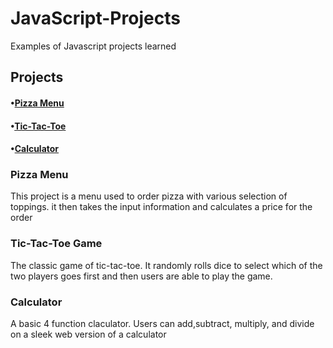 # JavaScript-Projects
Examples of Javascript projects learned

<h2>Projects</h2>

<h4>&bull;<a href="https://github.com/PsChris825/JavaScript-Projects/tree/main/JavaScript%20Project/Pizza_Project">Pizza Menu</a></h4>
<h4 >&bull;<a href="https://github.com/PsChris825/JavaScript-Projects/tree/main/JavaScript%20Project/TICTACTOE">Tic-Tac-Toe</a></h4>
<h4>&bull;<a href="https://github.com/PsChris825/JavaScript-Projects/tree/main/JavaScript%20Project/Calculator">Calculator</a></h4>

<h3>Pizza Menu</h3>
<p>This project is a menu used to order pizza with various selection of toppings. it then takes the input information and calculates a price for the order</p>

<h3>Tic-Tac-Toe Game</h3>
<p>The classic game of tic-tac-toe. It randomly rolls dice to select which of the two players goes first
  and then users are able to play the game.</p>
  
<h3>Calculator</h3>
A basic 4 function claculator. Users can add,subtract, multiply, and divide on a sleek web version of a calculator</p>
